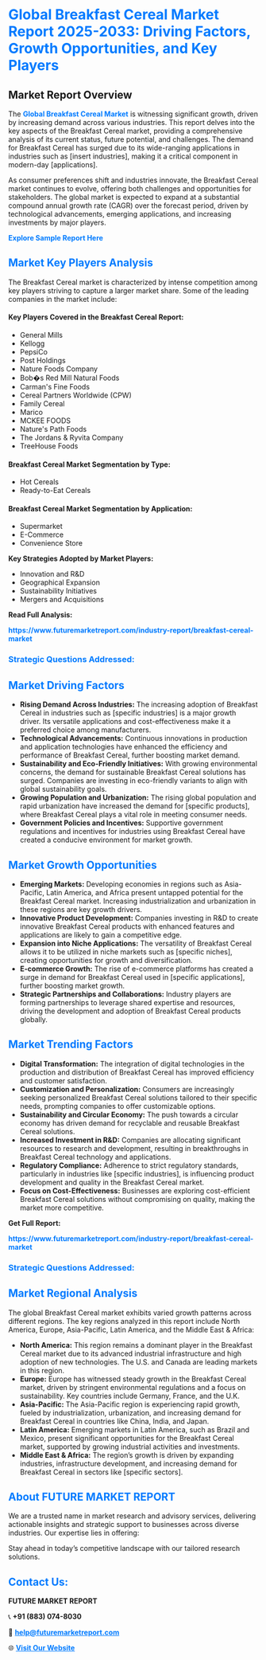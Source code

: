 <h1 style="color: #007BFF;">Global Breakfast Cereal Market Report 2025-2033: Driving Factors, Growth Opportunities, and Key Players</h1>

<section id="overview">
<h2>Market Report Overview</h2>
<p>The <a href="https://www.futuremarketreport.com/industry-report/breakfast-cereal-market" style="color: #007BFF; text-decoration: none;"><strong>Global Breakfast Cereal Market</strong></a> is witnessing significant growth, driven by increasing demand across various industries. This report delves into the key aspects of the Breakfast Cereal market, providing a comprehensive analysis of its current status, future potential, and challenges. The demand for Breakfast Cereal has surged due to its wide-ranging applications in industries such as [insert industries], making it a critical component in modern-day [applications].</p>
<p>As consumer preferences shift and industries innovate, the Breakfast Cereal market continues to evolve, offering both challenges and opportunities for stakeholders. The global market is expected to expand at a substantial compound annual growth rate (CAGR) over the forecast period, driven by technological advancements, emerging applications, and increasing investments by major players.</p>
</section>

<section id="overview">
<p><a href="https://www.futuremarketreport.com/request-sample/reportId=64070" style="color: #007BFF; text-decoration: none;"><strong>Explore Sample Report Here</strong></a></p>
</section>

<section id="key-players">
<h2 style="color: #007BFF;">Market Key Players Analysis</h2>
<p>The Breakfast Cereal market is characterized by intense competition among key players striving to capture a larger market share. Some of the leading companies in the market include:</p>
<h4>Key Players Covered in the Breakfast Cereal Report:</h4>
<ul><li>General Mills</li><li>Kellogg</li><li>PepsiCo</li><li>Post Holdings</li><li>Nature Foods Company</li><li>Bob�s Red Mill Natural Foods</li><li>Carman&#039;s Fine Foods</li><li>Cereal Partners Worldwide (CPW)</li><li>Family Cereal</li><li>Marico</li><li>MCKEE FOODS</li><li>Nature&#039;s Path Foods</li><li>The Jordans &amp; Ryvita Company</li><li>TreeHouse Foods</li></ul>
<h4>Breakfast Cereal Market Segmentation by Type:</h4>
<ul><li>Hot Cereals</li><li>Ready-to-Eat Cereals</li></ul>

<h4>Breakfast Cereal Market Segmentation by Application:</h4>
<ul><li>Supermarket</li><li>E-Commerce</li><li>Convenience Store</li></ul>
<p><strong>Key Strategies Adopted by Market Players:</strong></p>
<ul>
<li>Innovation and R&D</li>
<li>Geographical Expansion</li>
<li>Sustainability Initiatives</li>
<li>Mergers and Acquisitions</li>
</ul>
</section>

<section>
<p><strong>Read Full Analysis: </strong></p><a href="https://www.futuremarketreport.com/industry-report/breakfast-cereal-market" style="color: #007BFF; text-decoration: none;"><strong>https://www.futuremarketreport.com/industry-report/breakfast-cereal-market</strong></a>
<h3 style="color: #007BFF;">Strategic Questions Addressed:</h3>
</section>

<section id="driving-factors">
<h2 style="color: #007BFF;">Market Driving Factors</h2>
<ul>
<li><strong>Rising Demand Across Industries:</strong> The increasing adoption of Breakfast Cereal in industries such as [specific industries] is a major growth driver. Its versatile applications and cost-effectiveness make it a preferred choice among manufacturers.</li>
<li><strong>Technological Advancements:</strong> Continuous innovations in production and application technologies have enhanced the efficiency and performance of Breakfast Cereal, further boosting market demand.</li>
<li><strong>Sustainability and Eco-Friendly Initiatives:</strong> With growing environmental concerns, the demand for sustainable Breakfast Cereal solutions has surged. Companies are investing in eco-friendly variants to align with global sustainability goals.</li>
<li><strong>Growing Population and Urbanization:</strong> The rising global population and rapid urbanization have increased the demand for [specific products], where Breakfast Cereal plays a vital role in meeting consumer needs.</li>
<li><strong>Government Policies and Incentives:</strong> Supportive government regulations and incentives for industries using Breakfast Cereal have created a conducive environment for market growth.</li>
</ul>
</section>

<section id="growth-opportunities">
<h2 style="color: #007BFF;">Market Growth Opportunities</h2>
<ul>
<li><strong>Emerging Markets:</strong> Developing economies in regions such as Asia-Pacific, Latin America, and Africa present untapped potential for the Breakfast Cereal market. Increasing industrialization and urbanization in these regions are key growth drivers.</li>
<li><strong>Innovative Product Development:</strong> Companies investing in R&D to create innovative Breakfast Cereal products with enhanced features and applications are likely to gain a competitive edge.</li>
<li><strong>Expansion into Niche Applications:</strong> The versatility of Breakfast Cereal allows it to be utilized in niche markets such as [specific niches], creating opportunities for growth and diversification.</li>
<li><strong>E-commerce Growth:</strong> The rise of e-commerce platforms has created a surge in demand for Breakfast Cereal used in [specific applications], further boosting market growth.</li>
<li><strong>Strategic Partnerships and Collaborations:</strong> Industry players are forming partnerships to leverage shared expertise and resources, driving the development and adoption of Breakfast Cereal products globally.</li>
</ul>
</section>

<section id="trending-factors">
<h2 style="color: #007BFF;">Market Trending Factors</h2>
<ul>
<li><strong>Digital Transformation:</strong> The integration of digital technologies in the production and distribution of Breakfast Cereal has improved efficiency and customer satisfaction.</li>
<li><strong>Customization and Personalization:</strong> Consumers are increasingly seeking personalized Breakfast Cereal solutions tailored to their specific needs, prompting companies to offer customizable options.</li>
<li><strong>Sustainability and Circular Economy:</strong> The push towards a circular economy has driven demand for recyclable and reusable Breakfast Cereal solutions.</li>
<li><strong>Increased Investment in R&D:</strong> Companies are allocating significant resources to research and development, resulting in breakthroughs in Breakfast Cereal technology and applications.</li>
<li><strong>Regulatory Compliance:</strong> Adherence to strict regulatory standards, particularly in industries like [specific industries], is influencing product development and quality in the Breakfast Cereal market.</li>
<li><strong>Focus on Cost-Effectiveness:</strong> Businesses are exploring cost-efficient Breakfast Cereal solutions without compromising on quality, making the market more competitive.</li>
</ul>
</section>

<section>
<p><strong>Get Full Report: </strong></p><a href="https://www.futuremarketreport.com/industry-report/breakfast-cereal-market" style="color: #007BFF; text-decoration: none;"><strong>https://www.futuremarketreport.com/industry-report/breakfast-cereal-market</strong></a>
<h3 style="color: #007BFF;">Strategic Questions Addressed:</h3>
</section>


<section id="regional-analysis">
<h2 style="color: #007BFF;">Market Regional Analysis</h2>
<p>The global Breakfast Cereal market exhibits varied growth patterns across different regions. The key regions analyzed in this report include North America, Europe, Asia-Pacific, Latin America, and the Middle East & Africa:</p>
<ul>
<li><strong>North America:</strong> This region remains a dominant player in the Breakfast Cereal market due to its advanced industrial infrastructure and high adoption of new technologies. The U.S. and Canada are leading markets in this region.</li>
<li><strong>Europe:</strong> Europe has witnessed steady growth in the Breakfast Cereal market, driven by stringent environmental regulations and a focus on sustainability. Key countries include Germany, France, and the U.K.</li>
<li><strong>Asia-Pacific:</strong> The Asia-Pacific region is experiencing rapid growth, fueled by industrialization, urbanization, and increasing demand for Breakfast Cereal in countries like China, India, and Japan.</li>
<li><strong>Latin America:</strong> Emerging markets in Latin America, such as Brazil and Mexico, present significant opportunities for the Breakfast Cereal market, supported by growing industrial activities and investments.</li>
<li><strong>Middle East & Africa:</strong> The region’s growth is driven by expanding industries, infrastructure development, and increasing demand for Breakfast Cereal in sectors like [specific sectors].</li>
</ul>
</section>

<footer>
<h2 style="color: #007BFF;">About FUTURE MARKET REPORT</h2>
<p>We are a trusted name in market research and advisory services, delivering actionable insights and strategic support to businesses across diverse industries. Our expertise lies in offering:</p>

<p>Stay ahead in today’s competitive landscape with our tailored research solutions.</p>

<h2 style="color: #007BFF;">Contact Us:</h2>
<p><strong>FUTURE MARKET REPORT</strong></p>
<p>📞 <strong>+91 (883) 074-8030</strong></p>
<p>📧 <strong><a href="mailto:help@futuremarketreport.com" style="color: #007BFF;">help@futuremarketreport.com</a></strong></p>
<p>🌐 <strong><a href="https://www.futuremarketreport.com/" style="color: #007BFF;">Visit Our Website</a></strong></p>
</footer>